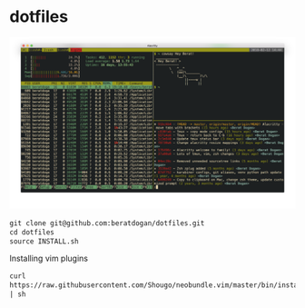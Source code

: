 # dotfiles
![Sample Preview](preview.png?raw=true "Title")

```shell
git clone git@github.com:beratdogan/dotfiles.git
cd dotfiles
source INSTALL.sh
```

Installing vim plugins
```shell
curl https://raw.githubusercontent.com/Shougo/neobundle.vim/master/bin/install.sh | sh
```
